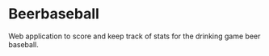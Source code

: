 # Beerbaseball
Web application to score and keep track of stats for the drinking game beer baseball.
